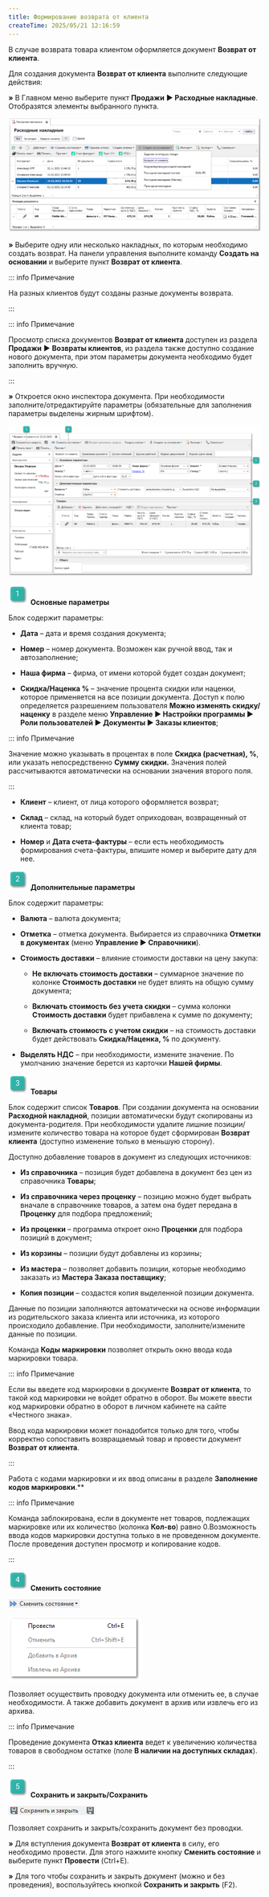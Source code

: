```yaml
---
title: Формирование возврата от клиента
createTime: 2025/05/21 12:16:59
---
```

В случае возврата товара клиентом оформляется документ **Возврат от клиента**.

Для создания документа **Возврат от клиента** выполните следующие действия:

**»** В Главном меню выберите пункт **Продажи** **► Расходные накладные**. Отобразятся элементы выбранного пункта.  

![](../../assets/work/one/485.png)

**»** Выберите одну или несколько накладных, по которым необходимо создать возврат. На панели управления выполните команду **Создать на основании** и выберите пункт **Возврат от клиента**. 

::: info Примечание

На разных клиентов будут созданы разные документы возврата.

:::

::: info Примечание

Просмотр списка документов **Возврат от клиента** доступен из раздела **Продажи** ► **Возвраты клиентов**, из раздела также доступно создание нового документа, при этом параметры документа необходимо будет заполнить вручную.

:::

**»** Откроется окно инспектора документа. При необходимости заполните/отредактируйте параметры (обязательные для заполнения параметры выделены жирным шрифтом).

![](../../assets/work/one/486.png)

![](../../assets/work/one/006.png) **Основные параметры**

Блок содержит параметры:

- **Дата** – дата и время создания документа;

- **Номер** – номер документа. Возможен как ручной ввод, так и автозаполнение;

- **Наша фирма** – фирма, от имени которой будет создан документ;

- **Скидка/Наценка %** – значение процента скидки или наценки, которое применяется на все позиции документа. Доступ к полю определяется разрешением пользователя **Можно изменять скидку/наценку** в разделе меню **Управление ► Настройки программы ► Роли пользователей ► Документы ► Заказы клиентов**;

::: info Примечание

Значение можно указывать в процентах в поле **Скидка (расчетная), %**, или указать непосредственно **Сумму скидки.** Значения полей рассчитываются автоматически на основании значения второго поля.

:::

- **Клиент** – клиент, от лица которого оформляется возврат;

- **Склад** – склад, на который будет оприходован, возвращенный от клиента товар;

- **Номер** и **Дата счета-фактуры** – если есть необходимость формирования счета-фактуры, впишите номер и выберите дату для нее.

![](../../assets/work/one/008.png) **Дополнительные параметры**

Блок содержит параметры:

- **Валюта** – валюта документа;

- **Отметка** – отметка документа. Выбирается из справочника **Отметки в документах** (меню **Управление ► Справочники**).

- **Стоимость доставки** – влияние стоимости доставки на цену закупа:

    - **Не включать стоимость доставки** – суммарное значение по колонке **Стоимость доставки** не будет влиять на общую сумму документа;

    - **Включать стоимость без учета скидки** – сумма колонки **Стоимость доставки** будет прибавлена к сумме по документу;

    - **Включать стоимость с учетом скидки** – на стоимость доставки будет действовать **Скидка/Наценка, %** по документу.

- **Выделять НДС** – при необходимости, измените значение. По умолчанию значение берется из карточки **Нашей фирмы**.

![](../../assets/work/one/009.png) **Товары**

Блок содержит список **Товаров**. При создании документа на основании **Расходной накладной**, позиции автоматически будут скопированы из документа-родителя. При необходимости удалите лишние позиции/ измените количество товара на которое будет сформирован **Возврат клиента** (доступно изменение только в меньшую сторону).

Доступно добавление товаров в документ из следующих источников:

- **Из справочника** – позиция будет добавлена в документ без цен из справочника **Товары**;

- **Из справочника через проценку** – позицию можно будет выбрать вначале в справочнике товаров, а затем она будет передана в **Проценку** для подбора предложений;

- **Из проценки** – программа откроет окно **Проценки** для подбора позиций в документ;

- **Из корзины** – позиции будут добавлены из корзины;

- **Из мастера** – позволяет добавить позиции, которые необходимо заказать из **Мастера Заказа поставщику**;

- **Копия позиции** – создастся копия выделенной позиции документа.

Данные по позиции заполняются автоматически на основе информации из родительского заказа клиента или источника, из которого происходило добавление. При необходимости, заполните/измените данные по позиции.

Команда **Коды маркировки** позволяет открыть окно ввода кода маркировки товара.

::: info Примечание

Если вы введете код маркировки в документе **Возврат от клиента**, то такой код маркировки не войдет обратно в оборот. Вы можете ввести код маркировки обратно в оборот в личном кабинете на сайте «Честного знака».

Ввод кода маркировки может понадобится только для того, чтобы корректно сопоставить возвращаемый товар и провести документ **Возврат от клиента**.

:::

Работа с кодами маркировки и их ввод описаны в разделе **Заполнение кодов маркировки**.** 

::: info Примечание

Команда заблокирована, если в документе нет товаров, подлежащих маркировке или их количество (колонка **Кол-во**) равно 0.Возможность ввода кодов маркировки доступна только в не проведенном документе. После проведения доступен просмотр и копирование кодов.

:::

![](../../assets/work/one/010.png) **Сменить состояние**

![](../../assets/work/one/487.png)

![](../../assets/work/one/189.png)

Позволяет осуществить проводку документа или отменить ее, в случае необходимости.  А также добавить документ в архив или извлечь его из архива.

::: info Примечание

Проведение документа **Отказ клиента** ведет к увеличению количества товаров в свободном остатке (поле **В наличии на доступных складах**).

:::

![](../../assets/work/one/011.png) **Сохранить и закрыть/Сохранить**

![](../../assets/work/one/488.png)

Позволяет сохранить и закрыть/сохранить документ без проводки.

**»** Для вступления документа **Возврат от клиента** в силу, его необходимо провести. Для этого нажмите кнопку **Сменить состояние** и выберите пункт **Провести** (Ctrl+E). 

**»** Для того чтобы сохранить и закрыть документ (можно и без проведения), воспользуйтесь кнопкой **Сохранить и закрыть** (F2).